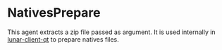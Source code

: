 # NativesPrepare

This agent extracts a zip file passed as argument. It is used internally in [lunar-client-qt](https://github.com/Youded-byte/lunar-client-qt) to prepare natives files.